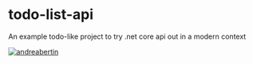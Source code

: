 # todo-list-api
An example todo-like project to try .net core api out in a modern context

[![andreabertin](https://circleci.com/gh/andreabertin/todo-list-api/features/project-setting-up.svg?style=shield)](https://app.circleci.com/pipelines/github/andreabertin/todo-list-api)